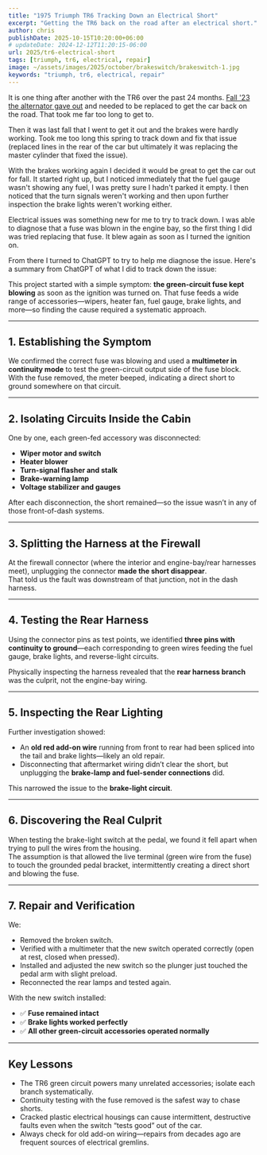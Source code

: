 ```yaml
---
title: "1975 Triumph TR6 Tracking Down an Electrical Short"
excerpt: "Getting the TR6 back on the road after an electrical short."
author: chris
publishDate: 2025-10-15T10:20:00+06:00
# updateDate: 2024-12-12T11:20:15-06:00
url: 2025/tr6-electrical-short
tags: [triumph, tr6, electrical, repair]
image: ~/assets/images/2025/october/brakeswitch/brakeswitch-1.jpg
keywords: "triumph, tr6, electrical, repair"
---
```

It is one thing after another with the TR6 over the past 24 months. [Fall '23 the alternator gave out](https://www.autocrossblog.com/2024/triumph-tr6-alternator-replacement) and needed to be replaced to get the car back on the road. That took me far too long to get to.

Then it was last fall that I went to get it out and the brakes were hardly working. Took me too long this spring to track down and fix that issue (replaced lines in the rear of the car but ultimately it was replacing the master cylinder that fixed the issue).

With the brakes working again I decided it would be great to get the car out for fall. It started right up, but I noticed immediately that the fuel gauge wasn't showing any fuel, I was pretty sure I hadn't parked it empty. I then noticed that the turn signals weren't working and then upon further inspection the brake lights weren't working either.

Electrical issues was something new for me to try to track down. I was able to diagnose that a fuse was blown in the engine bay, so the first thing I did was tried replacing that fuse. It blew again as soon as I turned the ignition on.

From there I turned to ChatGPT to try to help me diagnose the issue. Here's a summary from ChatGPT of what I did to track down the issue:

This project started with a simple symptom: **the green-circuit fuse kept blowing** as soon as the ignition was turned on. That fuse feeds a wide range of accessories—wipers, heater fan, fuel gauge, brake lights, and more—so finding the cause required a systematic approach.

---

## 1. Establishing the Symptom
We confirmed the correct fuse was blowing and used a **multimeter in continuity mode** to test the green-circuit output side of the fuse block.  
With the fuse removed, the meter beeped, indicating a direct short to ground somewhere on that circuit.

---

## 2. Isolating Circuits Inside the Cabin
One by one, each green-fed accessory was disconnected:

- **Wiper motor and switch**
- **Heater blower**
- **Turn-signal flasher and stalk**
- **Brake-warning lamp**
- **Voltage stabilizer and gauges**

After each disconnection, the short remained—so the issue wasn’t in any of those front-of-dash systems.

---

## 3. Splitting the Harness at the Firewall
At the firewall connector (where the interior and engine-bay/rear harnesses meet), unplugging the connector **made the short disappear**.  
That told us the fault was downstream of that junction, not in the dash harness.

---

## 4. Testing the Rear Harness
Using the connector pins as test points, we identified **three pins with continuity to ground**—each corresponding to green wires feeding the fuel gauge, brake lights, and reverse-light circuits.  

Physically inspecting the harness revealed that the **rear harness branch** was the culprit, not the engine-bay wiring.

---

## 5. Inspecting the Rear Lighting
Further investigation showed:

- An **old red add-on wire** running from front to rear had been spliced into the tail and brake lights—likely an old repair.
- Disconnecting that aftermarket wiring didn’t clear the short, but unplugging the **brake-lamp and fuel-sender connections** did.

This narrowed the issue to the **brake-light circuit**.

---

## 6. Discovering the Real Culprit
When testing the brake-light switch at the pedal, we found it fell apart when trying to pull the wires from the housing.  
The assumption is that allowed the live terminal (green wire from the fuse) to touch the grounded pedal bracket, intermittently creating a direct short and blowing the fuse.

---

## 7. Repair and Verification
We:

- Removed the broken switch.
- Verified with a multimeter that the new switch operated correctly (open at rest, closed when pressed).
- Installed and adjusted the new switch so the plunger just touched the pedal arm with slight preload.
- Reconnected the rear lamps and tested again.

With the new switch installed:

- ✅ **Fuse remained intact**
- ✅ **Brake lights worked perfectly**
- ✅ **All other green-circuit accessories operated normally**

---

## Key Lessons

- The TR6 green circuit powers many unrelated accessories; isolate each branch systematically.  
- Continuity testing with the fuse removed is the safest way to chase shorts.  
- Cracked plastic electrical housings can cause intermittent, destructive faults even when the switch “tests good” out of the car.  
- Always check for old add-on wiring—repairs from decades ago are frequent sources of electrical gremlins.

